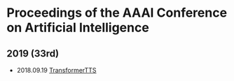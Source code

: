 # Proceedings of the AAAI Conference on Artificial Intelligence

## 2019 (33rd)

- 2018.09.19 [TransformerTTS](../Models/TTS2_Acoustic/2018.09.19_TransformerTTS.md)
